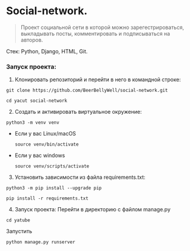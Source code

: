 # Social-network.
> Проект социальной сети в которой можно зарегестрироваться, выкладывать посты, комментировать и подписываться на авторов.

Стек: Python, Django, HTML, Git.

### Запуск проекта:
1. Клонировать репозиторий и перейти в него в командной строке:

```
git clone https://github.com/BeerBellyWell/social-network.git
```

```
cd yacut social-network
```

2. Cоздать и активировать виртуальное окружение:

```
python3 -m venv venv
```

* Если у вас Linux/macOS

    ```
    source venv/bin/activate
    ```

* Если у вас windows

    ```
    source venv/scripts/activate
    ```

3. Установить зависимости из файла requirements.txt:

```
python3 -m pip install --upgrade pip
```

```
pip install -r requirements.txt
```

4. Запуск проекта:
Перейти в директорию с файлом manage.py
```
cd yatube
```
Запустить
```
python manage.py runserver
```
